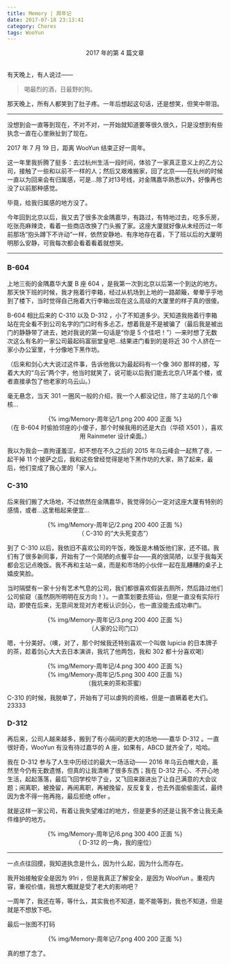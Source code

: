 ```yaml
---
title: Memory | 周年记
date: 2017-07-18 23:13:41
category: Chores
tags: WooYun
---
```


<center>2017 年的第 4 篇文章</center>

<br>

有天晚上，有人说过——
> 喝最烈的酒，日最野的狗。

那天晚上，所有人都笑到了肚子疼。一年后想起这句话，还是想笑，但笑中带泪。

---

没想到会一直等到现在，不对不对，一开始就知道要等很久很久，只是没想到有些执念一直在心里揪扯到了现在。

2017 年 7 月 19 日，距离 WooYun 结束正好一周年。

这一年里我折腾了挺多：去过杭州生活一段时间，体验了一家真正意义上的乙方公司，接触了一些和以前不一样的人；然后又艰难搬家，回了北京——在杭州的时候一直以为回来会有归属感，可是...除了对13号线，对金隅嘉华熟悉以外，好像再也没了以前那种感觉。

毕竟，给我归属感的地方没了。

今年回到北京以后，我又去了很多次金隅嘉华，有路过，有特地过去，吃多乐房，吃张亮麻辣烫，看着一些商店改换了门头搬了家。这座大厦就好像从未经历过一年前那场“抱头蹲下不许动”一样，依然安静地、有序地存在着，下了班以后的大厦明明那么安静，可我每次都会看着看着就想哭。

---
### B-604

上地三街的金隅嘉华大厦 B 座 604 ，是我第一次到北京以后第一个到达的地方。那天快下班的时候，我才拖着行李箱，经过从机场到上地的一路颠簸，晕晕乎乎地到了楼下，当时觉得自己拖着大行李箱出现在这么高级的大厦里的样子真的很傻。

B-604 相比后来的 C-310 以及 D-312 ，小了不知道多少。天知道我拖着行李箱站在完全看不到公司名字的门口时有多忐忑，想着我是不是被骗了（最后我是被出门的静静带了进去，她对我说的第一句话是“你是 5 个佳吧！”）—来时想了无数次这么有名的一家公司最起码富丽堂皇吧...结果进门看到的是将近 30 个人挤在一家小办公室里，十分像地下黑作坊。

（后来和剑心大大说过这件事，告诉他我以为最起码有一个像 360 那样的楼，写着大大的“乌云”两个字，他当时就笑了，说可能以后我们能去北京八环盖个楼，或者直接承包了他老家的乌云山。）

毫无悬念，当天 301 一圈风一般的介绍，我一个人都没记住，除了主站的几个审核...

<div style='text-align:center' >
	{% img/Memory-周年记/1.png 200 400 正面 %}
</div>

<center>（在 B-604 时偷拍邻座的小傻子，那个时候我用的还是大白（华硕 X501 ），喜欢用 Rainmeter 设计桌面。）</center>

我以为我会一直拘谨羞涩，却不想在不久之后的 2015 年乌云峰会一起熬了夜，一起干掉 11 个披萨之后，我和这些曾经觉得是地下黑作坊的大家，熟了起来，最后，他们变成了我心里的「家人」。



### C-310

后来我们搬了大场地，不过依然在金隅嘉华，我觉得剑心一定对这座大厦有特别的感情，或者...这里租起来便宜...

<div style='text-align:center' >
	{% img/Memory-周年记/2.png 200 400 正面 %}
</div>

<center>（ C-310 的“大头死变态”）</center>

到了 C-310 以后，我依旧不喜欢公司的午饭，晚饭是木桶饭他们家，还不错。我们有了很多新同事，开始有了一个简陋的点餐平台——真的很简陋，以至于我每天都会忘记点晚饭。我不再和主站一桌，而是和市场的小伙伴一起在乱糟糟的桌子上嬉皮笑脸。

当时隔壁有一家十分有艺术气息的公司，我们都很喜欢假装去厕所，然后路过他们公司偷窥（虽然厕所明明在反方向！）。一直策划要去搭讪，但是一直没有实际行动，即使在后来，无意间发现对方老板认识剑心，也一直没能去成功串门。


<div style='text-align:center' >
	{% img/Memory-周年记/3.png 200 400 正面 %}
</div>

<center>（人家的公司门口）</center>

嗯，十分美好。（噢，对了，那个时候我还特别喜欢一个叫做 lupicia 的日本牌子的茶，趁着剑心大大去日本演讲，我坑了他两包，我和 302 都十分喜欢喝）

<div style='text-align:center' >
	{% img/Memory-周年记/4.png 300 400 正面 %}
</div>

<div style='text-align:center' >
	{% img/Memory-周年记/5.png 300 400 正面 %}
</div>

<center>（我坑来的茶和茶蜜）</center>

C-310 的时候，我脱单了，开始有了可以虐狗的资格，但是一直瞒着老大们。23333

### D-312

再后来，公司人越来越多，搬到了有小隔间的更大的场地——嘉华 D-312 。一直很好奇，WooYun 有没有待过嘉华的 A 座，如果有，ABCD 就齐全了，哈哈。

我在 D-312 参与了人生中历经过的最大一场活动—— 2016 年乌云白帽大会，虽然至今仍有无数遗憾，但真的让我清晰了很多东西；我在 D-312 开心、不开心地生活，起起落落，最后飞回学校毕了业，又飞回来跟进出了让自己满意的大会议题；闹离职，被挽留，再闹离职，再被挽留，反反复复，也去外面偷偷面试，最终因为舍不得一拖再拖，最后拒绝 offer 。

就是这样一家公司，有着让我失望难过的地方，但是更多的还是让我不舍让我无条件维护的地方。


<div style='text-align:center' >
	{% img/Memory-周年记/6.png 300 400 正面 %}
</div>

<center>（ D-312 的一角，我的座位）</center>

---
一点点往回摸，我知道执念是什么，因为什么起，因为什么而存在。

我开始接触安全是因为 91ri ，但是我真正了解安全，是因为 WooYun 。重视内容，重视价值，我想大概就是受了老大的影响吧？

一周年了，我还在等，等什么，其实我也不知道，能不能等到，我也不知道，但是就是不想放下吧。

最后一张图不打码

<div style='text-align:center' >
	{% img/Memory-周年记/7.png 400 200 正面 %}
</div>

真的想了念了。

<br>
